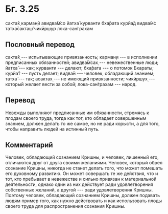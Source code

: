 # Бг. 3.25

сакта̄х̣ карман̣й авидва̄м̇со йатха̄ курванти бха̄рата курйа̄д видва̄м̇с
татха̄сакташ́ чикӣршур лока-сан̇грахам

## Пословный перевод

сакта̄х̣ --- испытывающие привязанность; карман̣и --- в исполнении
предписанных обязанностей; авидва̄м̇сах̣ --- невежественные люди; йатха̄ ---
как; курванти --- делают; бха̄рата --- о потомок Бхараты; курйа̄т ---
пусть делает; видва̄н --- человек, обладающий знанием; татха̄ --- так;
асактах̣ --- не имеющий привязанности; чикӣршух̣ --- который желает вести
за собой; лока-сан̇грахам --- народ.

## Перевод

Невежды выполняют предписанные им обязанности, стремясь к плодам своего
труда, тогда как тот, кто обладает совершенным знанием, должен делать то
же самое, но не ради корысти, а для того, чтобы направить людей на
истинный путь.

## Комментарий

Человек, обладающий сознанием Кришны, и человек, лишенный его,
отличаются друг от друга своими желаниями. Человек, который обрел
сознание Кришны, никогда не станет делать того, что может помешать его
духовному развитию. Он может совершать те же действия, что и тот, кто
пребывает в невежестве и сильно привязан к материальной деятельности,
однако один из них действует ради удовлетворения собственных желаний, а
другой --- ради удовлетворения Кришны. Поэтому человек, обладающий
сознанием Кришны, должен подавать людям пример того, как нужно
действовать и как использовать плоды своего труда для распространения
сознания Кришны.
